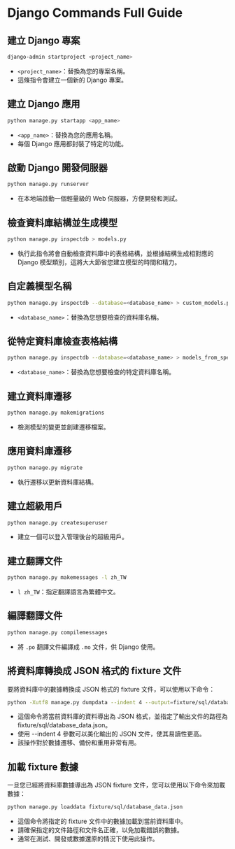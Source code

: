 # Django Commands Full Guide

## 建立 Django 專案

```bash
django-admin startproject <project_name>
```

- `<project_name>`：替換為您的專案名稱。
- 這條指令會建立一個新的 Django 專案。

## 建立 Django 應用

```bash
python manage.py startapp <app_name>
```

- `<app_name>`：替換為您的應用名稱。
- 每個 Django 應用都封裝了特定的功能。

## 啟動 Django 開發伺服器

```bash
python manage.py runserver
```

- 在本地端啟動一個輕量級的 Web 伺服器，方便開發和測試。

## 檢查資料庫結構並生成模型

```bash
python manage.py inspectdb > models.py
```

- 執行此指令將會自動檢查資料庫中的表格結構，並根據結構生成相對應的 Django 模型類別，這將大大節省您建立模型的時間和精力。

## 自定義模型名稱

```bash
python manage.py inspectdb --database=<database_name> > custom_models.py
```

- `<database_name>`：替換為您想要檢查的資料庫名稱。

## 從特定資料庫檢查表格結構

```bash
python manage.py inspectdb --database=<database_name> > models_from_specific_db.py
```

- `<database_name>`：替換為您想要檢查的特定資料庫名稱。

## 建立資料庫遷移

```bash
python manage.py makemigrations
```

- 檢測模型的變更並創建遷移檔案。

## 應用資料庫遷移

```bash
python manage.py migrate
```

- 執行遷移以更新資料庫結構。

## 建立超級用戶

```bash
python manage.py createsuperuser
```

- 建立一個可以登入管理後台的超級用戶。

## 建立翻譯文件

```bash
python manage.py makemessages -l zh_TW
```

- `l zh_TW`：指定翻譯語言為繁體中文。

## 編譯翻譯文件

```bash
python manage.py compilemessages
```

- 將 `.po` 翻譯文件編譯成 `.mo` 文件，供 Django 使用。

## 將資料庫轉換成 JSON 格式的 fixture 文件

要將資料庫中的數據轉換成 JSON 格式的 fixture 文件，可以使用以下命令：

```bash
python -Xutf8 manage.py dumpdata --indent 4 --output=fixture/sql/database_data.json
```

- 這個命令將當前資料庫的資料導出為 JSON 格式，並指定了輸出文件的路徑為 fixture/sql/database_data.json。
- 使用 --indent 4 參數可以美化輸出的 JSON 文件，使其易讀性更高。
- 該操作對於數據遷移、備份和重用非常有用。

## 加載 fixture 數據

一旦您已經將資料庫數據導出為 JSON fixture 文件，您可以使用以下命令來加載數據：

```bash
python manage.py loaddata fixture/sql/database_data.json
```

- 這個命令將指定的 fixture 文件中的數據加載到當前資料庫中。
- 請確保指定的文件路徑和文件名正確，以免加載錯誤的數據。
- 通常在測試、開發或數據還原的情況下使用此操作。
